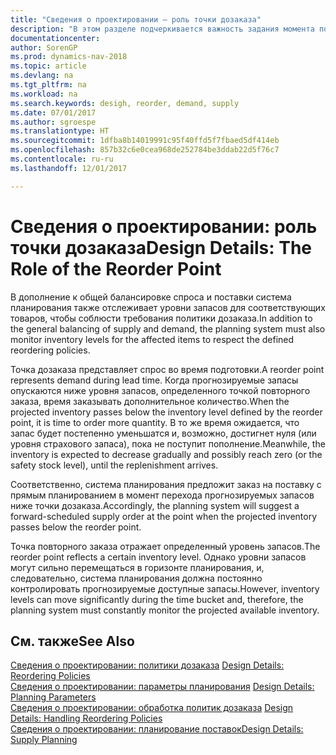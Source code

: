 ```yaml
---
title: "Сведения о проектировании — роль точки дозаказа"
description: "В этом разделе подчеркивается важность задания момента повторного заказа, чтобы знать, когда заказывать дополнительные запасы."
documentationcenter: 
author: SorenGP
ms.prod: dynamics-nav-2018
ms.topic: article
ms.devlang: na
ms.tgt_pltfrm: na
ms.workload: na
ms.search.keywords: desigh, reorder, demand, supply
ms.date: 07/01/2017
ms.author: sgroespe
ms.translationtype: HT
ms.sourcegitcommit: 1dfba8b14019991c95f40ffd5f7fbaed5df414eb
ms.openlocfilehash: 857b32c6e0cea968de252784be3ddab22d5f76c7
ms.contentlocale: ru-ru
ms.lasthandoff: 12/01/2017

---
```

# <a name="design-details-the-role-of-the-reorder-point"></a><span data-ttu-id="42280-103">Сведения о проектировании: роль точки дозаказа</span><span class="sxs-lookup"><span data-stu-id="42280-103">Design Details: The Role of the Reorder Point</span></span>
<span data-ttu-id="42280-104">В дополнение к общей балансировке спроса и поставки система планирования также отслеживает уровни запасов для соответствующих товаров, чтобы соблюсти требования политики дозаказа.</span><span class="sxs-lookup"><span data-stu-id="42280-104">In addition to the general balancing of supply and demand, the planning system must also monitor inventory levels for the affected items to respect the defined reordering policies.</span></span>  
  
<span data-ttu-id="42280-105">Точка дозаказа представляет спрос во время подготовки.</span><span class="sxs-lookup"><span data-stu-id="42280-105">A reorder point represents demand during lead time.</span></span> <span data-ttu-id="42280-106">Когда прогнозируемые запасы опускаются ниже уровня запасов, определенного точкой повторного заказа, время заказывать дополнительное количество.</span><span class="sxs-lookup"><span data-stu-id="42280-106">When the projected inventory passes below the inventory level defined by the reorder point, it is time to order more quantity.</span></span> <span data-ttu-id="42280-107">В то же время ожидается, что запас будет постепенно уменьшатся и, возможно, достигнет нуля (или уровня страхового запаса), пока не поступит пополнение.</span><span class="sxs-lookup"><span data-stu-id="42280-107">Meanwhile, the inventory is expected to decrease gradually and possibly reach zero (or the safety stock level), until the replenishment arrives.</span></span>  
  
<span data-ttu-id="42280-108">Соответственно, система планирования предложит заказ на поставку с прямым планированием в момент перехода прогнозируемых запасов ниже точки дозаказа.</span><span class="sxs-lookup"><span data-stu-id="42280-108">Accordingly, the planning system will suggest a forward-scheduled supply order at the point when the projected inventory passes below the reorder point.</span></span>  
  
<span data-ttu-id="42280-109">Точка повторного заказа отражает определенный уровень запасов.</span><span class="sxs-lookup"><span data-stu-id="42280-109">The reorder point reflects a certain inventory level.</span></span> <span data-ttu-id="42280-110">Однако уровни запасов могут сильно перемещаться в горизонте планирования, и, следовательно, система планирования должна постоянно контролировать прогнозируемые доступные запасы.</span><span class="sxs-lookup"><span data-stu-id="42280-110">However, inventory levels can move significantly during the time bucket and, therefore, the planning system must constantly monitor the projected available inventory.</span></span>  
  
## <a name="see-also"></a><span data-ttu-id="42280-111">См. также</span><span class="sxs-lookup"><span data-stu-id="42280-111">See Also</span></span>  
<span data-ttu-id="42280-112">[Сведения о проектировании: политики дозаказа](design-details-reordering-policies.md) </span><span class="sxs-lookup"><span data-stu-id="42280-112">[Design Details: Reordering Policies](design-details-reordering-policies.md) </span></span>  
<span data-ttu-id="42280-113">[Сведения о проектировании: параметры планирования](design-details-planning-parameters.md) </span><span class="sxs-lookup"><span data-stu-id="42280-113">[Design Details: Planning Parameters](design-details-planning-parameters.md) </span></span>  
<span data-ttu-id="42280-114">[Сведения о проектировании: обработка политик дозаказа](design-details-handling-reordering-policies.md) </span><span class="sxs-lookup"><span data-stu-id="42280-114">[Design Details: Handling Reordering Policies](design-details-handling-reordering-policies.md) </span></span>  
[<span data-ttu-id="42280-115">Сведения о проектировании: планирование поставок</span><span class="sxs-lookup"><span data-stu-id="42280-115">Design Details: Supply Planning</span></span>](design-details-supply-planning.md)
